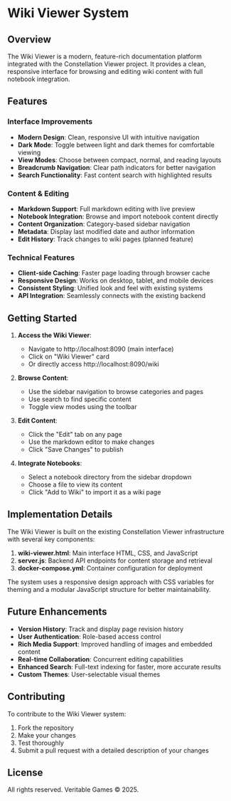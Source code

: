# Wiki Viewer System

## Overview

The Wiki Viewer is a modern, feature-rich documentation platform integrated with the Constellation Viewer project. It provides a clean, responsive interface for browsing and editing wiki content with full notebook integration.

## Features

### Interface Improvements

- **Modern Design**: Clean, responsive UI with intuitive navigation
- **Dark Mode**: Toggle between light and dark themes for comfortable viewing
- **View Modes**: Choose between compact, normal, and reading layouts
- **Breadcrumb Navigation**: Clear path indicators for better navigation
- **Search Functionality**: Fast content search with highlighted results

### Content & Editing

- **Markdown Support**: Full markdown editing with live preview
- **Notebook Integration**: Browse and import notebook content directly
- **Content Organization**: Category-based sidebar navigation
- **Metadata**: Display last modified date and author information
- **Edit History**: Track changes to wiki pages (planned feature)

### Technical Features

- **Client-side Caching**: Faster page loading through browser cache
- **Responsive Design**: Works on desktop, tablet, and mobile devices
- **Consistent Styling**: Unified look and feel with existing systems
- **API Integration**: Seamlessly connects with the existing backend

## Getting Started

1. **Access the Wiki Viewer**:
   - Navigate to http://localhost:8090 (main interface)
   - Click on "Wiki Viewer" card
   - Or directly access http://localhost:8090/wiki

2. **Browse Content**:
   - Use the sidebar navigation to browse categories and pages
   - Use search to find specific content
   - Toggle view modes using the toolbar

3. **Edit Content**:
   - Click the "Edit" tab on any page
   - Use the markdown editor to make changes
   - Click "Save Changes" to publish

4. **Integrate Notebooks**:
   - Select a notebook directory from the sidebar dropdown
   - Choose a file to view its content
   - Click "Add to Wiki" to import it as a wiki page

## Implementation Details

The Wiki Viewer is built on the existing Constellation Viewer infrastructure with several key components:

1. **wiki-viewer.html**: Main interface HTML, CSS, and JavaScript
2. **server.js**: Backend API endpoints for content storage and retrieval
3. **docker-compose.yml**: Container configuration for deployment

The system uses a responsive design approach with CSS variables for theming and a modular JavaScript structure for better maintainability.

## Future Enhancements

- **Version History**: Track and display page revision history
- **User Authentication**: Role-based access control
- **Rich Media Support**: Improved handling of images and embedded content
- **Real-time Collaboration**: Concurrent editing capabilities
- **Enhanced Search**: Full-text indexing for faster, more accurate results
- **Custom Themes**: User-selectable visual themes

## Contributing

To contribute to the Wiki Viewer system:

1. Fork the repository
2. Make your changes
3. Test thoroughly
4. Submit a pull request with a detailed description of your changes

## License

All rights reserved. Veritable Games © 2025.